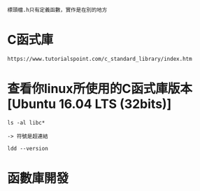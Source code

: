 ```
標頭檔.h只有定義函數，實作是在別的地方
```
# C函式庫
```
https://www.tutorialspoint.com/c_standard_library/index.htm
```
# 查看你linux所使用的C函式庫版本[Ubuntu 16.04 LTS (32bits)]
```
ls -al libc*

```
```
-> 符號是超連結
```
```
ldd --version
```
# 函數庫開發
